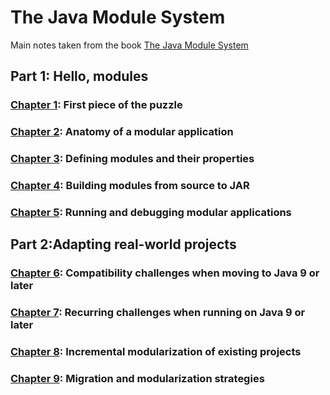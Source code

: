 # The Java Module System

Main notes taken from the book [The Java Module System](https://www.amazon.com/dp/1617294284/ref=cm_sw_em_r_mt_dp_U_WXX8Eb6J2XEDV)

## Part 1: Hello, modules

### [Chapter 1](./Chapter01): First piece of the puzzle

### [Chapter 2](./Chapter02): Anatomy of a modular application

### [Chapter 3](./Chapter03): Defining modules and their properties

### [Chapter 4](./Chapter04): Building modules from source to JAR

### [Chapter 5](./Chapter05): Running and debugging modular applications

## Part 2:Adapting real-world projects

### [Chapter 6](./Chapter06): Compatibility challenges when moving to Java 9 or later

### [Chapter 7](./Chapter07): Recurring challenges when running on Java 9 or later

### [Chapter 8](./Chapter08): Incremental modularization of existing projects

### [Chapter 9](./Chapter09): Migration and modularization strategies
